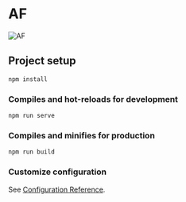 # AF

![AF](https://user-images.githubusercontent.com/13934853/142784160-b28214bf-4caa-4092-b9cc-5a66ac79e485.png)

## Project setup
```
npm install
```

### Compiles and hot-reloads for development
```
npm run serve
```

### Compiles and minifies for production
```
npm run build
```

### Customize configuration
See [Configuration Reference](https://cli.vuejs.org/config/).
 